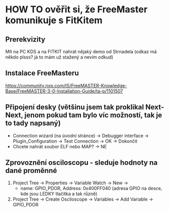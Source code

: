 # HOW TO ověřit si, že FreeMaster komunikuje s FitKitem

## Prerekvizity
Mít na PC KDS a na FITKIT nahrát nějaký demo od Strnadela (odkaz má někdo plsss? já to mám už stažený a nevím odkud)

## Instalace FreeMasteru
https://community.nxp.com/t5/FreeMASTER-Knowledge-Base/FreeMASTER-3-0-Installation-Guide/ta-p/1101507

## Připojení desky (většinu jsem tak proklikal Next-Next, jenom pokud tam bylo víc možností, tak je to tady napsaný)
- Connection wizard (na úvodní stránce) -> Debugger interface -> Plugin_Configuration -> Test Connection -> OK -> Dokončit 
- Chcete nahrát soubor ELF nebo MAP? -> NE

## Zprovoznění osciloscopu - sleduje hodnoty na dané proměnné
1. Project Tree -> Properties -> Variable Watch -> New -> 
   * name: GPIO_PDOR, Address: 0x400FF040   (adresa GPIO na desce, kde jsou LEDKY tlačítka a tak různě)
2. Project Tree -> Create Osciloscope -> Variables -> Add Variable -> GPIO_PDOR
